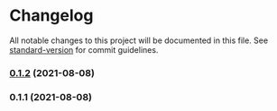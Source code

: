 # Changelog

All notable changes to this project will be documented in this file. See [standard-version](https://github.com/conventional-changelog/standard-version) for commit guidelines.

### [0.1.2](https://github.com/dsfx3d/svelte-simple-i18n/compare/v0.1.1...v0.1.2) (2021-08-08)

### 0.1.1 (2021-08-08)
